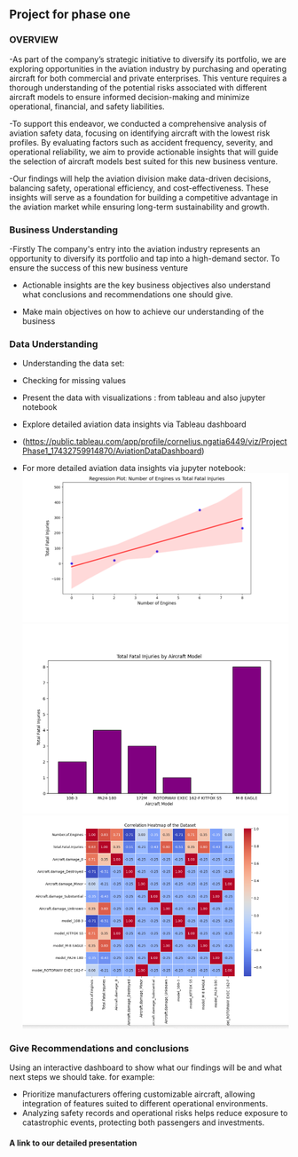 ## Project for phase one

### OVERVIEW

-As part of the company’s strategic initiative to diversify its portfolio, we are exploring opportunities in the aviation industry by purchasing and operating aircraft for both commercial and private enterprises. This venture requires a thorough understanding of the potential risks associated with different aircraft models to ensure informed decision-making and minimize operational, financial, and safety liabilities.

-To support this endeavor, we conducted a comprehensive analysis of aviation safety data, focusing on identifying aircraft with the lowest risk profiles. By evaluating factors such as accident frequency, severity, and operational reliability, we aim to provide actionable insights that will guide the selection of aircraft models best suited for this new business venture.

-Our findings will help the aviation division make data-driven decisions, balancing safety, operational efficiency, and cost-effectiveness. These insights will serve as a foundation for building a competitive advantage in the aviation market while ensuring long-term sustainability and growth.

 ### Business Understanding
  -Firstly The company's entry into the aviation industry represents an opportunity to diversify its portfolio and tap into a high-demand sector. To ensure the success of this new business venture
  
  - Actionable insights are the key business objectives also understand what conclusions and recommendations one should give.
    
  - Make main objectives on how to achieve our understanding of the business

### Data Understanding 
- Understanding the data set:
  
- Checking for missing values

 - Present the data with visualizations : from tableau and also jupyter notebook
 - Explore detailed aviation data insights via  Tableau dashboard 
 - (https://public.tableau.com/app/profile/cornelius.ngatia6449/viz/ProjectPhase1_17432759914870/AviationDataDashboard)
 - For more detailed aviation data insights via  jupyter notebook:
![image alt](https://github.com/Cornelius-ngatia/dsc-phase-1-project-v3/blob/4665b1fcb135cf8aa1dc337781f1cb4a1b5847f5/Regression%20plot.png)
![image alt](https://github.com/Cornelius-ngatia/dsc-phase-1-project-v3/blob/606b642166142905b6de4d79a5693ec162d69605/Box%20plot%20.png)
![image alt](https://github.com/Cornelius-ngatia/dsc-phase-1-project-v3/blob/5cb6cf46c684685dffb9d4fbc438babb82030901/Screenshot%202025-03-30%20095857.png)

### Give Recommendations and conclusions
Using an interactive dashboard to show what our findings will be and what next steps we should take.
for example:
- Prioritize manufacturers offering customizable aircraft, allowing integration of features suited
to different operational environments.
- Analyzing safety records and operational risks helps reduce exposure to catastrophic events,
protecting both passengers and investments.
#### A link to our detailed presentation


